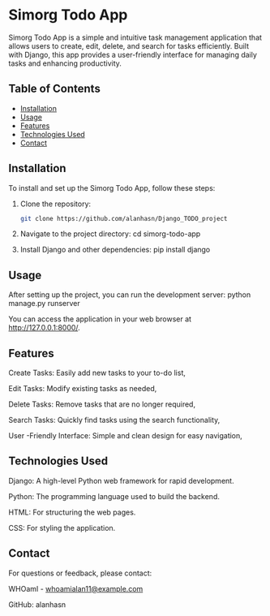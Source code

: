 # Simorg Todo App

Simorg Todo App is a simple and intuitive task management application that allows users to create, edit, delete, and search for tasks efficiently. Built with Django, this app provides a user-friendly interface for managing daily tasks and enhancing productivity.

## Table of Contents

- [Installation](#installation)
- [Usage](#usage)
- [Features](#features)
- [Technologies Used](#technologies-used)
- [Contact](#contact)

## Installation

To install and set up the Simorg Todo App, follow these steps:

1. Clone the repository:
   ```bash
   git clone https://github.com/alanhasn/Django_TODO_project


2. Navigate to the project directory:
cd simorg-todo-app

3. Install Django and other dependencies:
pip install django

## Usage
After setting up the project, you can run the development server:
python manage.py runserver

You can access the application in your web browser at http://127.0.0.1:8000/.

## Features
Create Tasks: Easily add new tasks to your to-do list,

Edit Tasks: Modify existing tasks as needed,

Delete Tasks: Remove tasks that are no longer required,

Search Tasks: Quickly find tasks using the search functionality,

User -Friendly Interface: Simple and clean design for easy navigation,

## Technologies Used
Django: A high-level Python web framework for rapid development.

Python: The programming language used to build the backend.

HTML: For structuring the web pages.

CSS: For styling the application.

## Contact
For questions or feedback, please contact:

WHOamI - whoamialan11@example.com

GitHub: alanhasn
